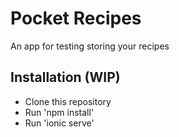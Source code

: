 # Pocket Recipes
An app for testing storing your recipes

## Installation (WIP)
* Clone this repository
* Run 'npm install'
* Run 'ionic serve'